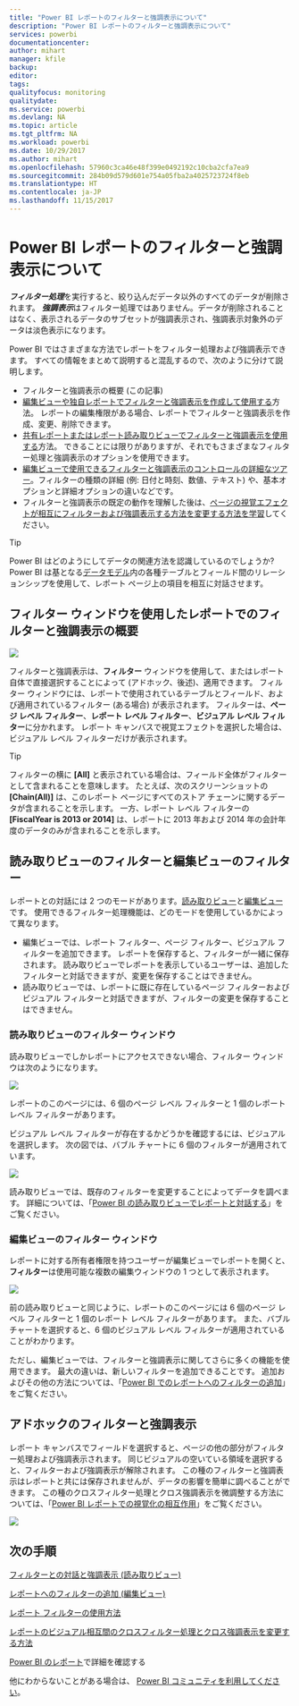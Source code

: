 ```yaml
---
title: "Power BI レポートのフィルターと強調表示について"
description: "Power BI レポートのフィルターと強調表示について"
services: powerbi
documentationcenter: 
author: mihart
manager: kfile
backup: 
editor: 
tags: 
qualityfocus: monitoring
qualitydate: 
ms.service: powerbi
ms.devlang: NA
ms.topic: article
ms.tgt_pltfrm: NA
ms.workload: powerbi
ms.date: 10/29/2017
ms.author: mihart
ms.openlocfilehash: 57960c3ca46e48f399e0492192c10cba2cfa7ea9
ms.sourcegitcommit: 284b09d579d601e754a05fba2a4025723724f8eb
ms.translationtype: HT
ms.contentlocale: ja-JP
ms.lasthandoff: 11/15/2017
---
```

# <a name="about-filters-and-highlighting-in-power-bi-reports"></a>Power BI レポートのフィルターと強調表示について
***フィルター処理***を実行すると、絞り込んだデータ以外のすべてのデータが削除されます。  ***強調表示***はフィルター処理ではありません。データが削除されることはなく、表示されるデータのサブセットが強調表示され、強調表示対象外のデータは淡色表示になります。

Power BI ではさまざまな方法でレポートをフィルター処理および強調表示できます。 すべての情報をまとめて説明すると混乱するので、次のように分けて説明します。

* フィルターと強調表示の概要 (この記事)
* [編集ビューや独自レポートでフィルターと強調表示を作成して使用する](power-bi-report-add-filter.md)方法。 レポートの編集権限がある場合、レポートでフィルターと強調表示を作成、変更、削除できます。
* [共有レポートまたはレポート読み取りビューでフィルターと強調表示を使用する](service-interact-with-a-report-in-reading-view.md)方法。 できることには限りがありますが、それでもさまざまなフィルター処理と強調表示のオプションを使用できます。  
* [編集ビューで使用できるフィルターと強調表示のコントロールの詳細なツアー](power-bi-how-to-report-filter.md)。フィルターの種類の詳細 (例: 日付と時刻、数値、テキスト) や、基本オプションと詳細オプションの違いなどです。
* フィルターと強調表示の既定の動作を理解した後は、[ページの視覚エフェクトが相互にフィルターおよび強調表示する方法を変更する方法を学習](service-reports-visual-interactions.md)してください。

> [!TIP]
> Power BI はどのようにしてデータの関連方法を認識しているのでしょうか?   Power BI は基となる[データモデル](https://support.office.com/article/Create-a-Data-Model-in-Excel-87e7a54c-87dc-488e-9410-5c75dbcb0f7b?ui=en-US&rs=en-US&ad=US)内の各種テーブルとフィールド間のリレーションシップを使用して、レポート ページ上の項目を相互に対話させます。
> 
> 

## <a name="introduction-to-filters-and-highlighting-in-reports-using-the-filters-pane"></a>フィルター ウィンドウを使用したレポートでのフィルターと強調表示の概要
![](media/power-bi-reports-filters-and-highlighting/power-bi-add-filter-reading-view.png)

フィルターと強調表示は、**フィルター** ウィンドウを使用して、またはレポート自体で直接選択することによって (アドホック、後述)、適用できます。 フィルター ウィンドウには、レポートで使用されているテーブルとフィールド、および適用されているフィルター (ある場合) が表示されます。 フィルターは、**ページ レベル フィルター**、**レポート レベル フィルター**、**ビジュアル レベル フィルター**に分かれます。  レポート キャンバスで視覚エフェクトを選択した場合は、ビジュアル レベル フィルターだけが表示されます。

> [!TIP]
> フィルターの横に **[All]** と表示されている場合は、フィールド全体がフィルターとして含まれることを意味します。  たとえば、次のスクリーンショットの **[Chain(All)]** は、このレポート ページにすべてのストア チェーンに関するデータが含まれることを示します。  一方、レポート レベル フィルターの **[FiscalYear is 2013 or 2014]** は、レポートに 2013 年および 2014 年の会計年度のデータのみが含まれることを示します。
> 
> 

## <a name="filters-in-reading-view-versus-editing-view"></a>読み取りビューのフィルターと編集ビューのフィルター
レポートとの対話には 2 つのモードがあります。[読み取りビュー](service-interact-with-a-report-in-reading-view.md)と[編集ビュー](service-interact-with-a-report-in-editing-view.md)です。  使用できるフィルター処理機能は、どのモードを使用しているかによって異なります。

* 編集ビューでは、レポート フィルター、ページ フィルター、ビジュアル フィルターを追加できます。 レポートを保存すると、フィルターが一緒に保存されます。 読み取りビューでレポートを表示しているユーザーは、追加したフィルターと対話できますが、変更を保存することはできません。
* 読み取りビューでは、レポートに既に存在しているページ フィルターおよびビジュアル フィルターと対話できますが、フィルターの変更を保存することはできません。

### <a name="the-filters-pane-in-reading-view"></a>読み取りビューのフィルター ウィンドウ
読み取りビューでしかレポートにアクセスできない場合、フィルター ウィンドウは次のようになります。

![](media/power-bi-reports-filters-and-highlighting/power-bi-filter-reading-view.png)

レポートのこのページには、6 個のページ レベル フィルターと 1 個のレポート レベル フィルターがあります。

ビジュアル レベル フィルターが存在するかどうかを確認するには、ビジュアルを選択します。 次の図では、バブル チャートに 6 個のフィルターが適用されています。

![](media/power-bi-reports-filters-and-highlighting/power-bi-filter-visual-level.png)

読み取りビューでは、既存のフィルターを変更することによってデータを調べます。 詳細については、「[Power BI の読み取りビューでレポートと対話する](service-interact-with-a-report-in-reading-view.md)」をご覧ください。

### <a name="the-filters-pane-in-editing-view"></a>編集ビューのフィルター ウィンドウ
レポートに対する所有者権限を持つユーザーが編集ビューでレポートを開くと、**フィルター**は使用可能な複数の編集ウィンドウの 1 つとして表示されます。

![](media/power-bi-reports-filters-and-highlighting/power-bi-add-filter-editing-view.png)

前の読み取りビューと同じように、レポートのこのページには 6 個のページ レベル フィルターと 1 個のレポート レベル フィルターがあります。 また、バブル チャートを選択すると、6 個のビジュアル レベル フィルターが適用されていることがわかります。

ただし、編集ビューでは、フィルターと強調表示に関してさらに多くの機能を使用できます。 最大の違いは、新しいフィルターを追加できることです。 追加およびその他の方法については、「[Power BI でのレポートへのフィルターの追加](power-bi-report-add-filter.md)」をご覧ください。

## <a name="ad-hoc-filterting-and-highlighting"></a>アドホックのフィルターと強調表示
レポート キャンバスでフィールドを選択すると、ページの他の部分がフィルター処理および強調表示されます。 同じビジュアルの空いている領域を選択すると、フィルターおよび強調表示が解除されます。 この種のフィルターと強調表示はレポートと共には保存されませんが、データの影響を簡単に調べることができます。 この種のクロスフィルター処理とクロス強調表示を微調整する方法については、「[Power BI レポートでの視覚化の相互作用](service-reports-visual-interactions.md)」をご覧ください。

![](media/power-bi-reports-filters-and-highlighting/power-bi-adhoc-filter.gif)

## <a name="next-steps"></a>次の手順
[フィルターとの対話と強調表示 (読み取りビュー)](service-interact-with-a-report-in-reading-view.md)

[レポートへのフィルターの追加 (編集ビュー)](power-bi-report-add-filter.md)

[レポート フィルターの使用方法](power-bi-how-to-report-filter.md)

[レポートのビジュアル相互間のクロスフィルター処理とクロス強調表示を変更する方法](service-reports-visual-interactions.md)

[Power BI のレポート](service-reports.md)で詳細を確認する

他にわからないことがある場合は、 [Power BI コミュニティを利用してください](http://community.powerbi.com/)。

